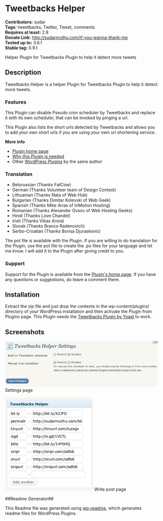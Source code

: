 # Tweetbacks Helper #
**Contributors:** sudar  
**Tags:** tweetbacks, Twitter, Tweet, comments  
**Requires at least:** 2.8  
**Donate Link:** http://sudarmuthu.com/if-you-wanna-thank-me  
**Tested up to:** 3.6.1  
**Stable tag:** 0.9.1  
	
Helper Plugin for Tweetbacks Plugin to help it detect more tweets

## Description ##

Tweetbacks Helper is a helper Plugin for Tweetbacks Plugin to help it detect more tweets.

### Features

This Plugin can disable Pseudo cron scheduler by Tweetbacks and replace it with its own scheduler, that can be invoked by pinging a url.

This Plugin also lists the short urls detected by Tweetbacks and allows you to add your own short urls if you are using your own url shortening service.

**More info**

*   [Plugin home page][1]
*   [Why this Plugin is needed][2]
*   Other [WordPress Plugins][3] by the same author

### Translation

*   Belorussian (Thanks FatCow)
*   German (Thanks Volunteer team of Design Contest)
*   Lithuanian (Thanks Nata of Web Hub)
*   Bulgarian (Thanks Dimitar Kolevski of Web Geek)
*   Spanish (Thanks Mike Arias of InMotion Hosting)
*   Romanian (Thanks Alexander Ovsov of Web Hosting Geeks)
*   Hindi (Thanks Love Chandel)
*   Irish (Thanks Vikas Arora)
*   Slovak (Thanks Branco Radenovich)
*   Serbo-Croatian (Thanks Borisa Djuraskovic)

The pot file is available with the Plugin. If you are willing to do translation for the Plugin, use the pot file to create the .po files for your language and let me know. I will add it to the Plugin after giving credit to you.

### Support

Support for the Plugin is available from the [Plugin's home page][1]. If you have any questions or suggestions, do leave a comment there.

 [1]: http://sudarmuthu.com/wordpress/tweetbacks-helper
 [2]: http://sudarmuthu.com/blog/2009/07/31/helper-plugin-for-tweetbacks.html
 [3]: http://sudarmuthu.com/wordpress

## Installation ##

Extract the zip file and just drop the contents in the wp-content/plugins/ directory of your WordPress installation and then activate the Plugin from Plugins page. This Plugin needs the [Tweetbacks Plugin by Yoast][1] to work.

 [1]: http://wordpress.org/extend/plugins/tweetbacks/

## Screenshots ##
![](screenshot-1.png)
Settings page

![](screenshot-2.png)
Write post page

##Readme Generator## 

This Readme file was generated using <a href = 'http://sudarmuthu.com/wordpress/wp-readme'>wp-readme</a>, which generates readme files for WordPress Plugins.
